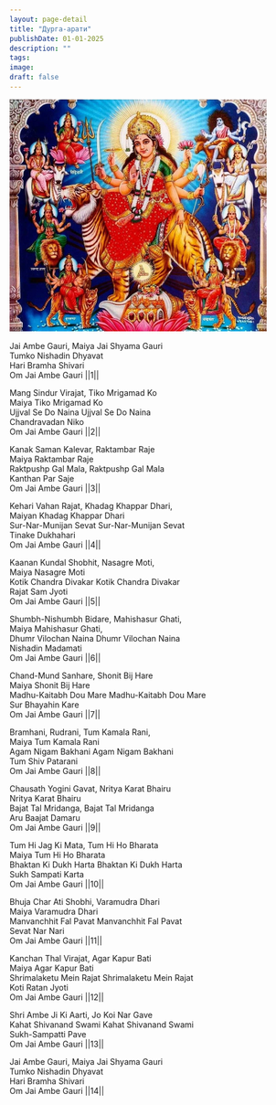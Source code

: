 ```yaml
---
layout: page-detail
title: "Дурга-арати"
publishDate: 01-01-2025
description: ""
tags:
image:
draft: false
---
```


![](/upload/iblock/b57/b5715171d9bf5d9aa0ca080a064666f8.jpg) 

 Jai Ambe Gauri, Maiya Jai Shyama Gauri  
 Tumko Nishadin Dhyavat  
 Hari Bramha Shivari  
 Om Jai Ambe Gauri ||1||  
  
 Mang Sindur Virajat, Tiko Mrigamad Ko  
 Maiya Tiko Mrigamad Ko  
 Ujjval Se Do Naina Ujjval Se Do Naina  
 Chandravadan Niko  
 Om Jai Ambe Gauri ||2||  
  
 Kanak Saman Kalevar, Raktambar Raje  
 Maiya Raktambar Raje  
 Raktpushp Gal Mala, Raktpushp Gal Mala  
 Kanthan Par Saje  
 Om Jai Ambe Gauri ||3||  
  
 Kehari Vahan Rajat, Khadag Khappar Dhari,  
 Maiyan Khadag Khappar Dhari  
 Sur-Nar-Munijan Sevat Sur-Nar-Munijan Sevat  
 Tinake Dukhahari  
 Om Jai Ambe Gauri ||4||  
  
 Kaanan Kundal Shobhit, Nasagre Moti,  
 Maiya Nasagre Moti  
 Kotik Chandra Divakar Kotik Chandra Divakar  
 Rajat Sam Jyoti  
 Om Jai Ambe Gauri ||5||  
  
 Shumbh-Nishumbh Bidare, Mahishasur Ghati,  
 Maiya Mahishasur Ghati,  
 Dhumr Vilochan Naina Dhumr Vilochan Naina  
 Nishadin Madamati  
 Om Jai Ambe Gauri ||6||  
  
 Chand-Mund Sanhare, Shonit Bij Hare  
 Maiya Shonit Bij Hare  
 Madhu-Kaitabh Dou Mare Madhu-Kaitabh Dou Mare  
 Sur Bhayahin Kare  
 Om Jai Ambe Gauri ||7||  
  
 Bramhani, Rudrani, Tum Kamala Rani,  
 Maiya Tum Kamala Rani  
 Agam Nigam Bakhani Agam Nigam Bakhani  
 Tum Shiv Patarani  
 Om Jai Ambe Gauri ||8||  
  
 Chausath Yogini Gavat, Nritya Karat Bhairu  
 Nritya Karat Bhairu  
 Bajat Tal Mridanga, Bajat Tal Mridanga  
 Aru Baajat Damaru  
 Om Jai Ambe Gauri ||9||  
  
 Tum Hi Jag Ki Mata, Tum Hi Ho Bharata  
 Maiya Tum Hi Ho Bharata  
 Bhaktan Ki Dukh Harta Bhaktan Ki Dukh Harta  
 Sukh Sampati Karta  
 Om Jai Ambe Gauri ||10||  
  
 Bhuja Char Ati Shobhi, Varamudra Dhari  
 Maiya Varamudra Dhari  
 Manvanchhit Fal Pavat Manvanchhit Fal Pavat  
 Sevat Nar Nari  
 Om Jai Ambe Gauri ||11||  
  
 Kanchan Thal Virajat, Agar Kapur Bati  
 Maiya Agar Kapur Bati  
 Shrimalaketu Mein Rajat Shrimalaketu Mein Rajat  
 Koti Ratan Jyoti  
 Om Jai Ambe Gauri ||12||  
  
 Shri Ambe Ji Ki Aarti, Jo Koi Nar Gave  
 Kahat Shivanand Swami Kahat Shivanand Swami  
 Sukh-Sampatti Pave  
 Om Jai Ambe Gauri ||13||  
  
 Jai Ambe Gauri, Maiya Jai Shyama Gauri  
 Tumko Nishadin Dhyavat  
 Hari Bramha Shivari  
 Om Jai Ambe Gauri ||14||

  

